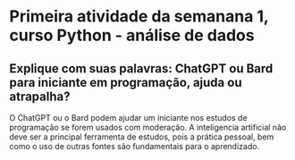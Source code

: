 # Primeira atividade da semanana 1, curso Python - análise de dados

## Explique com suas palavras: ChatGPT ou Bard para iniciante em programação, ajuda ou atrapalha?

O ChatGPT ou o Bard podem ajudar um iniciante nos estudos de programação se forem usados com moderação. A inteligencia artificial não deve ser a principal ferramenta de estudos, pois a prática pessoal, bem como o uso de outras fontes são fundamentais para o aprendizado. 